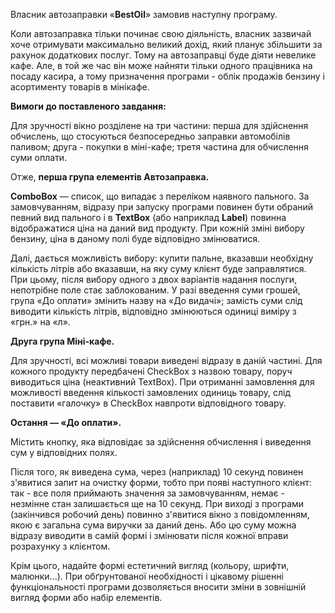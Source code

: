 Власник автозаправки «**BestOil**» замовив наступну програму.

Коли автозаправка тільки починає свою діяльність, власник зазвичай хоче  отримувати максимально великий дохід, який планує збільшити за рахунок  додаткових послуг. Тому на автозаправці буде діяти невелике кафе. Але, в той же час  він може найняти тільки одного працівника на посаду касира, а тому призначення  програми - облік продажів бензину і асортименту товарів в мінікафе.



**Вимоги до поставленого завдання:**

Для зручності вікно розділене на три частини: перша для здійснення обчислень, що стосуються безпосередньо заправки автомобілів паливом; друга - покупки в міні-кафе; третя частина для обчислення суми оплати.

Отже, **перша група елементів Автозаправка.**

**ComboBox** — список, що випадає з переліком наявного пального. За замовчуванням, відразу при запуску програми повинен бути обраний певний вид пального і в **TextBox** (або наприклад **Label**) повинна відображатися ціна на даний вид продукту. При кожній зміні вибору бензину, ціна в даному полі буде відповідно змінюватися.

Далі, дається можливість вибору: купити пальне, вказавши необхідну кількість літрів або вказавши, на яку суму клієнт буде заправлятися. При цьому, після вибору одного з двох варіантів надання послуги, непотрібне поле стає заблокованим. У разі введення суми грошей, група «До оплати» змінить назву на «До видачі»; замість суми слід виводити кількість літрів, відповідно змінюються одиниці виміру з «грн.» на «л».

**Друга група Міні-кафе.**

Для зручності, всі можливі товари виведені відразу в даній частині. Для кожного продукту передбачені CheckBox з назвою товару, поруч виводиться ціна (неактивний TextBox). При отриманні замовлення для можливості введення кількості замовлених одиниць товару, слід поставити «галочку» в CheckBox навпроти відповідного товару.

**Остання — «До оплати».**

Містить кнопку, яка відповідає за здійснення обчислення і виведення сум у відповідних полях.

Після того, як виведена сума, через (наприклад) 10 секунд повинен з'явитися запит на очистку форми, тобто при появі наступного клієнт: так - все поля приймають значення за замовчуванням, немає - незмінне стан залишається ще на 10 секунд. При виході з програми (закінчився робочий день) повинно з'явитися вікно з повідомленням, якою є загальна сума виручки за даний день. Або цю суму можна відразу виводити в самій формі і змінювати після кожної вправи розрахунку з клієнтом.

Крім цього, надайте формі естетичний вигляд (кольору, шрифти, малюнки...). При обґрунтованої необхідності і цікавому рішенні функціональності програми дозволяється вносити зміни в зовнішній вигляд форми або набір елементів.
<!--stackedit_data:
eyJoaXN0b3J5IjpbLTU1OTAwMzc0MywtMjYxMDk2MTIzLC0zMj
U5MjAxMjcsLTIwODg3NDY2MTIsLTEzMDUyODExMTksNTI3NDQz
ODU2LC04MzAwNTMxODNdfQ==
-->